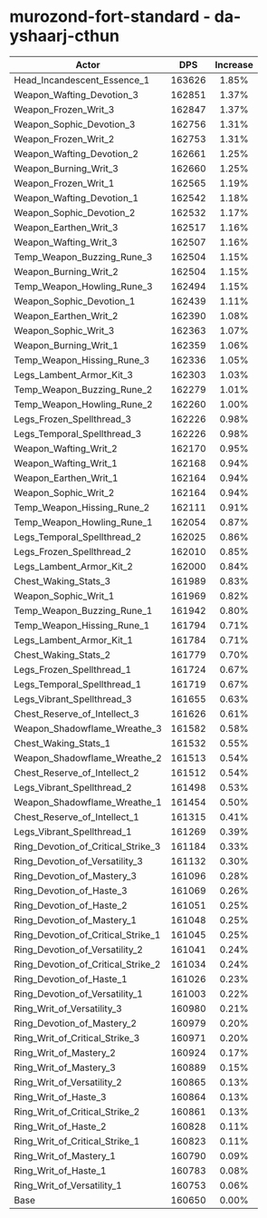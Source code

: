 # murozond-fort-standard - da-yshaarj-cthun
| Actor | DPS | Increase |
|---|:---:|:---:|
|Head_Incandescent_Essence_1|163626|1.85%|
|Weapon_Wafting_Devotion_3|162851|1.37%|
|Weapon_Frozen_Writ_3|162847|1.37%|
|Weapon_Sophic_Devotion_3|162756|1.31%|
|Weapon_Frozen_Writ_2|162753|1.31%|
|Weapon_Wafting_Devotion_2|162661|1.25%|
|Weapon_Burning_Writ_3|162660|1.25%|
|Weapon_Frozen_Writ_1|162565|1.19%|
|Weapon_Wafting_Devotion_1|162542|1.18%|
|Weapon_Sophic_Devotion_2|162532|1.17%|
|Weapon_Earthen_Writ_3|162517|1.16%|
|Weapon_Wafting_Writ_3|162507|1.16%|
|Temp_Weapon_Buzzing_Rune_3|162504|1.15%|
|Weapon_Burning_Writ_2|162504|1.15%|
|Temp_Weapon_Howling_Rune_3|162494|1.15%|
|Weapon_Sophic_Devotion_1|162439|1.11%|
|Weapon_Earthen_Writ_2|162390|1.08%|
|Weapon_Sophic_Writ_3|162363|1.07%|
|Weapon_Burning_Writ_1|162359|1.06%|
|Temp_Weapon_Hissing_Rune_3|162336|1.05%|
|Legs_Lambent_Armor_Kit_3|162303|1.03%|
|Temp_Weapon_Buzzing_Rune_2|162279|1.01%|
|Temp_Weapon_Howling_Rune_2|162260|1.00%|
|Legs_Frozen_Spellthread_3|162226|0.98%|
|Legs_Temporal_Spellthread_3|162226|0.98%|
|Weapon_Wafting_Writ_2|162170|0.95%|
|Weapon_Wafting_Writ_1|162168|0.94%|
|Weapon_Earthen_Writ_1|162164|0.94%|
|Weapon_Sophic_Writ_2|162164|0.94%|
|Temp_Weapon_Hissing_Rune_2|162111|0.91%|
|Temp_Weapon_Howling_Rune_1|162054|0.87%|
|Legs_Temporal_Spellthread_2|162025|0.86%|
|Legs_Frozen_Spellthread_2|162010|0.85%|
|Legs_Lambent_Armor_Kit_2|162000|0.84%|
|Chest_Waking_Stats_3|161989|0.83%|
|Weapon_Sophic_Writ_1|161969|0.82%|
|Temp_Weapon_Buzzing_Rune_1|161942|0.80%|
|Temp_Weapon_Hissing_Rune_1|161794|0.71%|
|Legs_Lambent_Armor_Kit_1|161784|0.71%|
|Chest_Waking_Stats_2|161779|0.70%|
|Legs_Frozen_Spellthread_1|161724|0.67%|
|Legs_Temporal_Spellthread_1|161719|0.67%|
|Legs_Vibrant_Spellthread_3|161655|0.63%|
|Chest_Reserve_of_Intellect_3|161626|0.61%|
|Weapon_Shadowflame_Wreathe_3|161582|0.58%|
|Chest_Waking_Stats_1|161532|0.55%|
|Weapon_Shadowflame_Wreathe_2|161513|0.54%|
|Chest_Reserve_of_Intellect_2|161512|0.54%|
|Legs_Vibrant_Spellthread_2|161498|0.53%|
|Weapon_Shadowflame_Wreathe_1|161454|0.50%|
|Chest_Reserve_of_Intellect_1|161315|0.41%|
|Legs_Vibrant_Spellthread_1|161269|0.39%|
|Ring_Devotion_of_Critical_Strike_3|161184|0.33%|
|Ring_Devotion_of_Versatility_3|161132|0.30%|
|Ring_Devotion_of_Mastery_3|161096|0.28%|
|Ring_Devotion_of_Haste_3|161069|0.26%|
|Ring_Devotion_of_Haste_2|161051|0.25%|
|Ring_Devotion_of_Mastery_1|161048|0.25%|
|Ring_Devotion_of_Critical_Strike_1|161045|0.25%|
|Ring_Devotion_of_Versatility_2|161041|0.24%|
|Ring_Devotion_of_Critical_Strike_2|161034|0.24%|
|Ring_Devotion_of_Haste_1|161026|0.23%|
|Ring_Devotion_of_Versatility_1|161003|0.22%|
|Ring_Writ_of_Versatility_3|160980|0.21%|
|Ring_Devotion_of_Mastery_2|160979|0.20%|
|Ring_Writ_of_Critical_Strike_3|160971|0.20%|
|Ring_Writ_of_Mastery_2|160924|0.17%|
|Ring_Writ_of_Mastery_3|160889|0.15%|
|Ring_Writ_of_Versatility_2|160865|0.13%|
|Ring_Writ_of_Haste_3|160864|0.13%|
|Ring_Writ_of_Critical_Strike_2|160861|0.13%|
|Ring_Writ_of_Haste_2|160828|0.11%|
|Ring_Writ_of_Critical_Strike_1|160823|0.11%|
|Ring_Writ_of_Mastery_1|160790|0.09%|
|Ring_Writ_of_Haste_1|160783|0.08%|
|Ring_Writ_of_Versatility_1|160753|0.06%|
|Base|160650|0.00%|
